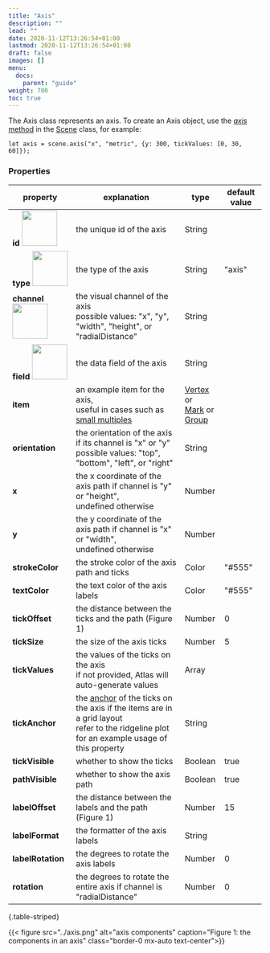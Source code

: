 ```yaml
---
title: "Axis"
description: ""
lead: ""
date: 2020-11-12T13:26:54+01:00
lastmod: 2020-11-12T13:26:54+01:00
draft: false
images: []
menu:
  docs:
    parent: "guide"
weight: 700
toc: true
---
```


The Axis class represents an axis. To create an Axis object, use the [_axis_ method](../../group/scene/#methods-create-guides) in the [Scene](../../group/scene/) class, for example:

    let axis = scene.axis("x", "metric", {y: 300, tickValues: [0, 30, 60]});

### Properties
| property |  explanation   | type | default value |
| --- | --- | --- | --- |
|**id** <img width="70px" src="../../readonly.png">| the unique id of the axis | String |  | 
|**type** <img width="70px" src="../../readonly.png"> | the type of the axis | String | "axis" | 
|**channel** <img width="70px" src="../../readonly.png">| the visual channel of the axis<br>possible values: "x", "y", "width", "height", or "radialDistance" | String | | 
|**field** <img width="70px" src="../../readonly.png">| the data field of the axis | String | | 
|**item** | an example item for the axis,<br>useful in cases such as [small multiples](../../../tutorials/axis/) | [Vertex](../../basic/vertex/) or<br>[Mark](../../marks/mark/) or<br> [Group](../../group/group/) | | 
|**orientation**| the orientation of the axis if its channel is "x" or "y"<br>possible values: "top", "bottom", "left", or "right" | String | | 
|**x**| the x coordinate of the axis path if channel is "y" or "height",<br>undefined otherwise | Number | | 
|**y**| the y coordinate of the axis path if channel is "x" or "width",<br>undefined otherwise| Number | | 
|**strokeColor** | the stroke color of the axis path and ticks | Color | "#555" | 
|**textColor**| the text color of the axis labels | Color | "#555" | 
|**tickOffset**| the distance between the ticks and the path (Figure 1) | Number | 0 | 
|**tickSize**| the size of the axis ticks| Number | 5 | 
|**tickValues** | the values of the ticks on the axis<br>if not provided, Atlas will auto-generate values | Array | | 
|**tickAnchor** | the [anchor](../../global/constants/#anchor) of the ticks on the axis if the items are in a grid layout<br>refer to the ridgeline plot for an example usage of this property | String | | 
|**tickVisible**| whether to show the ticks | Boolean | true |
|**pathVisible**| whether to show the axis path | Boolean | true |
|**labelOffset**| the distance between the labels and the path (Figure 1) | Number | 15 | 
|**labelFormat**| the formatter of the axis labels | String |  | 
|**labelRotation**| the degrees to rotate the axis labels | Number | 0 | 
|**rotation**| the degrees to rotate the entire axis if channel is "radialDistance" | Number | 0 | 
{.table-striped}

{{< figure src="../axis.png" alt="axis components" caption="Figure 1: the components in an axis" class="border-0 mx-auto text-center">}}